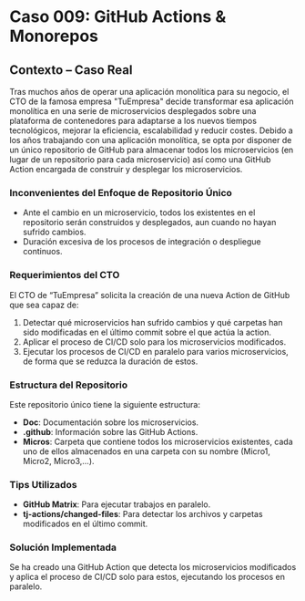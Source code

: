 # Caso 009: GitHub Actions & Monorepos

## Contexto – Caso Real

Tras muchos años de operar una aplicación monolítica para su negocio, el CTO de la famosa empresa "TuEmpresa" decide transformar esa aplicación monolítica en una serie de microservicios desplegados sobre una plataforma de contenedores para adaptarse a los nuevos tiempos tecnológicos, mejorar la eficiencia, escalabilidad y reducir costes. Debido a los años trabajando con una aplicación monolítica, se opta por disponer de un único repositorio de GitHub para almacenar todos los microservicios (en lugar de un repositorio para cada microservicio) así como una GitHub Action encargada de construir y desplegar los microservicios.

### Inconvenientes del Enfoque de Repositorio Único

- Ante el cambio en un microservicio, todos los existentes en el repositorio serán construidos y desplegados, aun cuando no hayan sufrido cambios.
- Duración excesiva de los procesos de integración o despliegue continuos.

### Requerimientos del CTO

El CTO de “TuEmpresa” solicita la creación de una nueva Action de GitHub que sea capaz de:

1. Detectar qué microservicios han sufrido cambios y qué carpetas han sido modificadas en el último commit sobre el que actúa la action.
2. Aplicar el proceso de CI/CD solo para los microservicios modificados.
3. Ejecutar los procesos de CI/CD en paralelo para varios microservicios, de forma que se reduzca la duración de estos.

### Estructura del Repositorio

Este repositorio único tiene la siguiente estructura:

- **Doc**: Documentación sobre los microservicios.
- **.github**: Información sobre las GitHub Actions.
- **Micros**: Carpeta que contiene todos los microservicios existentes, cada uno de ellos almacenados en una carpeta con su nombre (Micro1, Micro2, Micro3,…).

### Tips Utilizados

- **GitHub Matrix**: Para ejecutar trabajos en paralelo.
- **tj-actions/changed-files**: Para detectar los archivos y carpetas modificados en el último commit.

### Solución Implementada

Se ha creado una GitHub Action que detecta los microservicios modificados y aplica el proceso de CI/CD solo para estos, ejecutando los procesos en paralelo.
